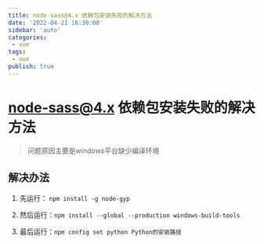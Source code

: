 ```yaml
---
title: node-sass@4.x 依赖包安装失败的解决方法
date: '2022-04-21 16:30:00'
sidebar: 'auto'
categories:
 - vue
tags:
 - vue
publish: true
---
```


# node-sass@4.x 依赖包安装失败的解决方法

> 问题原因主要是windows平台缺少编译环境

## 解决办法

1. 先运行： `npm install -g node-gyp`

2. 然后运行：`npm install --global --production windows-build-tools`

3. 最后运行：`npm config set python Python的安装路径`

